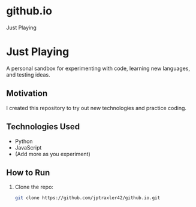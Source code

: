 # github.io
Just Playing

# Just Playing

A personal sandbox for experimenting with code, learning new languages, and testing ideas.

## Motivation
I created this repository to try out new technologies and practice coding.

## Technologies Used
- Python
- JavaScript
- (Add more as you experiment)

## How to Run
1. Clone the repo:
   ```bash
   git clone https://github.com/jptraxler42/github.io.git
